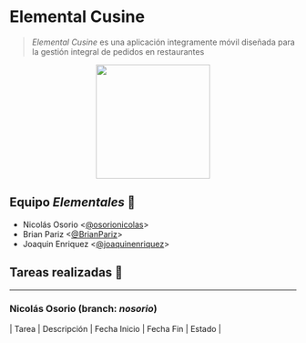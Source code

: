 # Elemental Cusine

> *Elemental Cusine* es una aplicación integramente móvil diseñada para la gestión integral de pedidos en restaurantes

<p align="center">
<img src="https://i.ibb.co/DL6LxbL/icon-transp.png" height="200">

## Equipo *Elementales* :rocket:
* Nicolás Osorio <[@osorionicolas](https://github.com/osorionicolas "Google!")>
* Brian Pariz <[@BrianPariz](https://github.com/BrianPariz, "Brian Pariz")>
* Joaquin Enriquez <[@joaquinenriquez](https://github.com/joaquinenriquez, "Joaquin Enriquez")>


## Tareas realizadas :hammer:
----
### Nicolás Osorio (branch: *nosorio*)

| Tarea | Descripción | Fecha Inicio | Fecha Fin | Estado |



<!-- |---|---|---|---|---|
| 2 | Splash Animación | Finalizado |
| 5 | Login | Finalizado |
| 10| Sonidos (activar/desactivar) | Finalizado |
| A | ABM - Dueño/Supervisor | Finalizado |
| D | ABM - Cliente | Finalizado |
| F | QR Ingreso al local | Finalizado | -->


